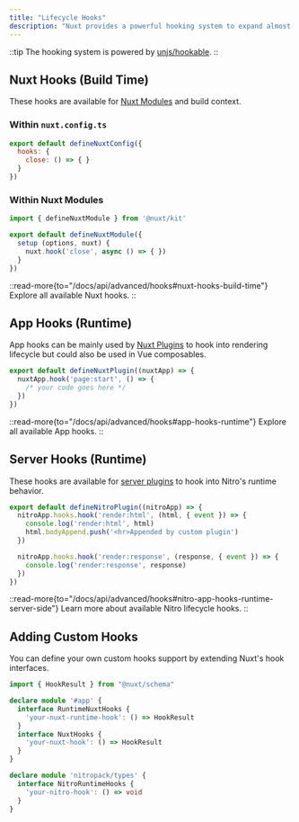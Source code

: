 ```yaml
---
title: "Lifecycle Hooks"
description: "Nuxt provides a powerful hooking system to expand almost every aspect using hooks."
---
```


::tip
The hooking system is powered by [unjs/hookable](https://github.com/unjs/hookable).
::

## Nuxt Hooks (Build Time)

These hooks are available for [Nuxt Modules](/docs/4.x/guide/going-further/modules) and build context.

### Within `nuxt.config.ts`

```js [nuxt.config.ts]
export default defineNuxtConfig({
  hooks: {
    close: () => { }
  }
})
```

### Within Nuxt Modules

```js
import { defineNuxtModule } from '@nuxt/kit'

export default defineNuxtModule({
  setup (options, nuxt) {
    nuxt.hook('close', async () => { })
  }
})
```

::read-more{to="/docs/api/advanced/hooks#nuxt-hooks-build-time"}
Explore all available Nuxt hooks.
::

## App Hooks (Runtime)

App hooks can be mainly used by [Nuxt Plugins](/docs/4.x/guide/directory-structure/plugins) to hook into rendering lifecycle but could also be used in Vue composables.

```js [app/plugins/test.ts]
export default defineNuxtPlugin((nuxtApp) => {
  nuxtApp.hook('page:start', () => {
    /* your code goes here */
  })
})
```

::read-more{to="/docs/api/advanced/hooks#app-hooks-runtime"}
Explore all available App hooks.
::

## Server Hooks (Runtime)

These hooks are available for [server plugins](/docs/4.x/guide/directory-structure/server#server-plugins) to hook into Nitro's runtime behavior.

```js [~/server/plugins/test.ts]
export default defineNitroPlugin((nitroApp) => {
  nitroApp.hooks.hook('render:html', (html, { event }) => {
    console.log('render:html', html)
    html.bodyAppend.push('<hr>Appended by custom plugin')
  })

  nitroApp.hooks.hook('render:response', (response, { event }) => {
    console.log('render:response', response)
  })
})
```

::read-more{to="/docs/api/advanced/hooks#nitro-app-hooks-runtime-server-side"}
Learn more about available Nitro lifecycle hooks.
::

## Adding Custom Hooks

You can define your own custom hooks support by extending Nuxt's hook interfaces.

```ts
import { HookResult } from "@nuxt/schema"

declare module '#app' {
  interface RuntimeNuxtHooks {
    'your-nuxt-runtime-hook': () => HookResult
  }
  interface NuxtHooks {
    'your-nuxt-hook': () => HookResult
  }
}

declare module 'nitropack/types' {
  interface NitroRuntimeHooks {
    'your-nitro-hook': () => void
  }
}
```
